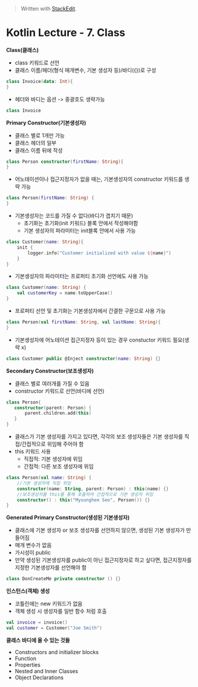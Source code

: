 


> Written with [StackEdit](https://stackedit.io/).
# Kotlin Lecture - 7. Class

**Class(클래스)**
- class 키워드로 선언
- 클래스 이름/헤더(형식 매개변수, 기본 생성자 등)/바디({})로 구성

```kotlin
class Invoice(data: Int){
}
```
- 헤더와 바디는 옵션 -> 중괄호도 생략가능
``` kotlin
class Invoice
```

**Primary Constructor(기본생성자)**
- 클래스 별로 1개만 가능
- 클래스 헤더의 일부
- 클래스 이름 뒤에 작성
```kotlin
class Person constructor(firstName: String){
}
```
- 어노테이션이나 접근지정자가 없을 때는, 기본생성자의 constructor 키워드를 생략 가능
```kotlin
class Person(firstName: String) {
}
```
- 기본생성자는 코드를 가질 수 없다(바디가 겹치기 때문)
	* 초기화는 초기화(init 키워드) 블록 안에서 작성해야함
	* 기본 생성자의 파라미터는 init블록 안에서 사용 가능
```kotlin
class Customer(name: String){
	init {
		logger.info("Customer initialized with value ${name}")
	}
}
```
- 기본생성자의 파라미터는 프로퍼티 초기화 선언에도 사용 가능
```kotlin
class Customer(name: String) {
	val customerKey = name.toUpperCase()
}
```
- 프로퍼티 선언 및 초기화는 기본생성자에서 간결한 구문으로 사용 가능
```kotlin
class Person(val firstName: String, val lastName: String){
}
```
- 기본생성자에 어노테이션 접근지정자 등이 있는 경우 constuctor 키워드 필요(생략 x)
```kotlin
class Customer public @Inject constructor(name: String) {}
```
 
 **Secondary Constructor(보조생성자)**
 - 클래스 별로 여러개를 가질 수 있음
 - constructor 키워드로 선언(바디에 선언)
 ```kotlin
class Person{
	constructor(parent: Person) {
		parent.children.add(this)
	}
}
```
- 클래스가 기본 생성자를 가지고 있다면, 각각의 보조 생성자들은 기본 생성자를 직접/간접적으로 위임해 주어야 함
- this 키워드 사용
	* 직접적: 기본 생성자에 위임
	* 간접적: 다른 보조 생성자에 위임
```kotlin
class Person(val name: String) {
	//기본 생성자에 직접 위임
	constructor(name: String, parent: Person) : this(name) {} 
	//보조생성자를 this를 통해 호출하여 간접적으로 기본 생성자 위임
	constructor() : this("Myounghee Seo", Person()) {}	
}
```
**Generated Primary Constructor(생성된 기본생성자)**
- 클래스에 기본 생성자 or 보조 생성자를 선언하지 않으면, 생성된 기본 생성자가 만들어짐
- 매개 변수가 없음
- 가시성이 public
- 만약 생성된 기본생성자를 public이 아닌 접근지정자로 하고 싶다면, 접근지정자를 지정한 기본생성자를 선언해야 함
```kotlin
class DonCreateMe private constructor () {}
```

**인스턴스(객체) 생성**
- 코틀린에는 new 키워드가 없음
- 객체 생성 시 생성자를 일반 함수 처럼 호출
```kotlin
val invoice = invoice()
val customer = Customer("Joe Smith")
```
**클래스 바디에 올 수 있는 것들**
- Constructors and initializer blocks
- Function
- Properties
- Nested and Inner Classes
- Object Declarations
<!--stackedit_data:
eyJoaXN0b3J5IjpbLTEyNDA0MzI5NjAsLTg1MTI4NjY2MiwtMT
IzMjM4MDgwMiw3OTIzMjY0OTRdfQ==
-->